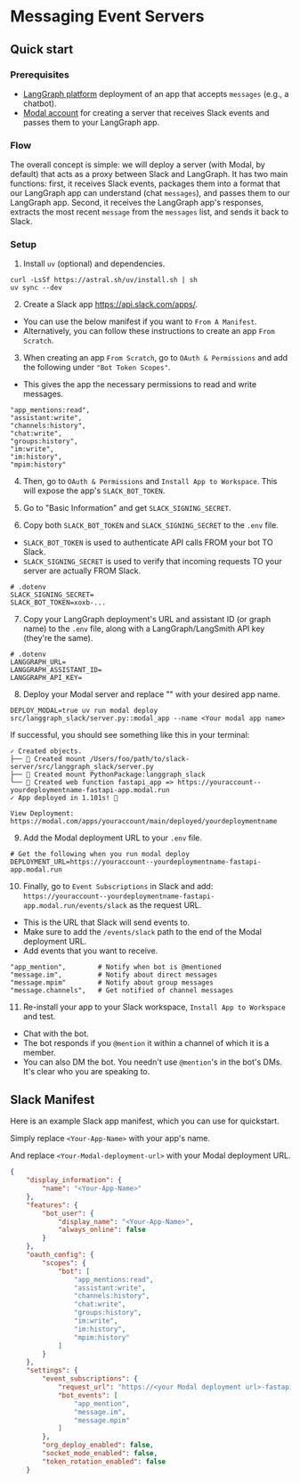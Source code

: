 # Messaging Event Servers

## Quick start

### Prerequisites

- [LangGraph platform](https://langchain-ai.github.io/langgraph/concepts/langgraph_platform/) deployment of an app that accepts `messages` (e.g., a chatbot).
- [Modal account](https://modal.com/apps/) for creating a server that receives Slack events and passes them to your LangGraph app.

### Flow

The overall concept is simple: we will deploy a server (with Modal, by default) that acts as a proxy between Slack and LangGraph. It has two main functions: first, it receives Slack events, packages them into a format that our LangGraph app can understand (chat `messages`), and passes them to our LangGraph app. Second, it receives the LangGraph app's responses, extracts the most recent `message` from the `messages` list, and sends it back to Slack. 

### Setup

1. Install `uv` (optional) and dependencies.
```shell
curl -LsSf https://astral.sh/uv/install.sh | sh
uv sync --dev
```

2. Create a Slack app https://api.slack.com/apps/. 
* You can use the below manifest if you want to `From A Manifest`.
* Alternatively, you can follow these instructions to create an app `From Scratch`.

3. When creating an app `From Scratch`, go to `OAuth & Permissions` and add the following under `"Bot Token Scopes"`.
* This gives the app the necessary permissions to read and write messages.

```
"app_mentions:read",
"assistant:write",
"channels:history",
"chat:write",
"groups:history",
"im:write",
"im:history",
"mpim:history"
```

4. Then, go to `OAuth & Permissions` and `Install App to Workspace`. This will expose the app's `SLACK_BOT_TOKEN`. 

5. Go to "Basic Information" and get `SLACK_SIGNING_SECRET`.

6. Copy both `SLACK_BOT_TOKEN` and `SLACK_SIGNING_SECRET` to the `.env` file.
* `SLACK_BOT_TOKEN` is used to authenticate API calls FROM your bot TO Slack.
* `SLACK_SIGNING_SECRET` is used to verify that incoming requests TO your server are actually FROM Slack.

```shell
# .dotenv
SLACK_SIGNING_SECRET=
SLACK_BOT_TOKEN=xoxb-...
```

7. Copy your LangGraph deployment's URL and assistant ID (or graph name) to the `.env` file, along with a LangGraph/LangSmith API key (they're the same).

```shell
# .dotenv
LANGGRAPH_URL=
LANGGRAPH_ASSISTANT_ID=
LANGGRAPH_API_KEY=
```

8. Deploy your Modal server and replace "<Your modal app name>" with your desired app name. 
```shell
DEPLOY_MODAL=true uv run modal deploy src/langgraph_slack/server.py::modal_app --name <Your modal app name>
```
If successful, you should see something like this in your terminal:

```shell
✓ Created objects.
├── 🔨 Created mount /Users/foo/path/to/slack-server/src/langgraph_slack/server.py
├── 🔨 Created mount PythonPackage:langgraph_slack
└── 🔨 Created web function fastapi_app => https://youraccount--yourdeploymentname-fastapi-app.modal.run
✓ App deployed in 1.101s! 🎉

View Deployment: https://modal.com/apps/youraccount/main/deployed/yourdeploymentname
```

9. Add the Modal deployment URL to your `.env` file.
```
# Get the following when you run modal deploy
DEPLOYMENT_URL=https://youraccount--yourdeploymentname-fastapi-app.modal.run
``` 

10. Finally, go to `Event Subscriptions` in Slack and add: `https://youraccount--yourdeploymentname-fastapi-app.modal.run/events/slack` as the request URL. 
* This is the URL that Slack will send events to.
* Make sure to add the `/events/slack` path to the end of the Modal deployment URL.
* Add events that you want to receive.

```
"app_mention",        # Notify when bot is @mentioned
"message.im",         # Notify about direct messages
"message.mpim"        # Notify about group messages
"message.channels",   # Get notified of channel messages
```

11. Re-install your app to your Slack workspace, `Install App to Workspace` and test.
* Chat with the bot. 
* The bot responds if you `@mention` it within a channel of which it is a member. 
* You can also DM the bot. You needn't use `@mention`'s in the bot's DMs. It's clear who you are speaking to.

## Slack Manifest

Here is an example Slack app manifest, which you can use for quickstart.

Simply replace `<Your-App-Name>` with your app's name.

And replace `<Your-Modal-deployment-url>` with your Modal deployment URL.

```JSON
{
    "display_information": {
        "name": "<Your-App-Name>"
    },
    "features": {
        "bot_user": {
            "display_name": "<Your-App-Name>",
            "always_online": false
        }
    },
    "oauth_config": {
        "scopes": {
            "bot": [
                "app_mentions:read",
                "assistant:write",
                "channels:history",
                "chat:write",
                "groups:history",
                "im:write",
                "im:history",
                "mpim:history"
            ]
        }
    },
    "settings": {
        "event_subscriptions": {
            "request_url": "https://<your Modal deployment url>-fastapi-app.modal.run/events/slack",
            "bot_events": [
                "app_mention",
                "message.im",
                "message.mpim"
            ]
        },
        "org_deploy_enabled": false,
        "socket_mode_enabled": false,
        "token_rotation_enabled": false
    }
```